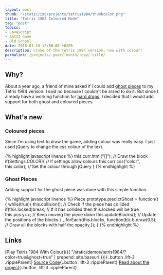 ```yaml
---
layout: post
thumb: "/static/img/projects/tetris1984/thumbcolor.png"
title: "Tetris 1984 Coloured Mode"
tag: "post"
topics:
- JavaScript
- ASCII Game
- Old School
date: 2016-03-28 12:56:00 +0200
description: Clone of the Tetris 1984 version, now with colour!
permalink: /projects/:year/:month/:day/:title/
---
```


## Why?

About a year ago, a friend of mine asked if I could add [ghost pieces](http://tetris.wikia.com/wiki/Ghost_piece) to my Tetris 1984 verison.
I said no because I couldn't be arsed to do it.
But since I already have a working function for [hard drops](http://tetris.wikia.com/wiki/Hard_Drop), I decided that I would add support for both ghost and coloured pieces.

## What's new

### Coloured pieces

Since I'm using text to draw the game, adding colour was really easy. I just used jQuery to change the css colour of the text.

{% highlight javascript linenos %}
this.curr.html("[]");					// Draw the block
if(Settings.COLOR){						// If settings allow colours
	this.curr.css("color", this.color);	// Set the colour through jQuery
}
{% endhighlight %}

### Ghost Pieces

Adding support for the ghost piece was done with this simple function.

{% highlight javascript linenos %}
Piece.prototype.predictGhost = function(){
	while(true){
		this.collision();		// Check if the piece has collided
		if(this.locked)break;	// If it has collided then this.locked will be true
		this.pos.y++;			// Keep moving the piece down
		this.updateBlocks();	// Update the positions of the blocks
	}
	_.forEach(this.blocks, function(b){
		b.draw(0.5);			// Draw all the blocks with half the opacity
	});
}
{% endhighlight %}


## Links

[Play Tetris 1984 With Colour]({{ "/static/demos/tetris1984/?color=true&ghost=true" | prepend: site.baseurl }}){:.button .lift-3 .rippleParent}
[Source Code](https://github.com/Husenap/Husenap.github.io/tree/master/static/demos/tetris1984){:.button .lift-3 .rippleParent}
[Read about the project](http://husenap.github.io/projects/2016/03/27/tetris-1984/){:.button .lift-3 .rippleParent}

